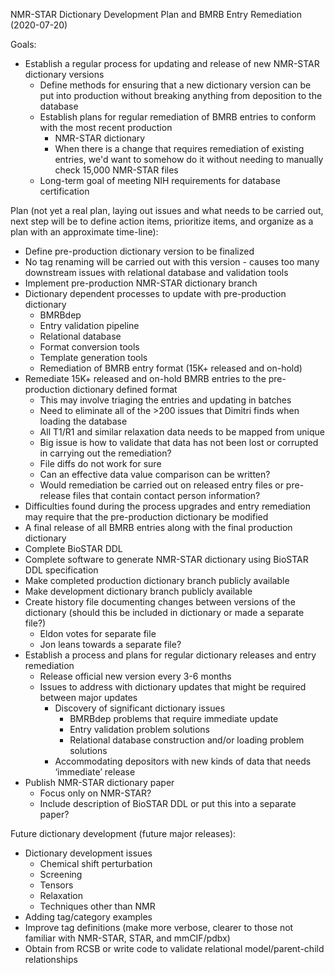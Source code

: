NMR-STAR Dictionary Development Plan and BMRB Entry Remediation (2020-07-20)

Goals:
* Establish a regular process for updating and release of new NMR-STAR dictionary versions
  * Define methods for ensuring that a new dictionary version can be put into production without breaking anything from deposition to the database
  * Establish plans for regular remediation of BMRB entries to conform with the most recent production
    * NMR-STAR dictionary
    * When there is a change that requires remediation of existing entries, we'd want to somehow do it 	without needing to manually check 15,000 NMR-STAR files
  * Long-term goal of meeting NIH requirements for database certification 

Plan (not yet a real plan, laying out issues and what needs to be carried out, next step will be to define action items, prioritize items, and organize as a plan with an approximate time-line):
* Define pre-production dictionary version to be finalized
 * No tag renaming will be carried out with this version - causes too many downstream issues with relational database and validation tools
 * Implement pre-production NMR-STAR dictionary branch
 * Dictionary dependent processes to update with pre-production dictionary
   * BMRBdep 
   * Entry validation pipeline
   * Relational database
   * Format conversion tools
   * Template generation tools
   * Remediation of BMRB entry format (15K+ released and on-hold)
 * Remediate 15K+ released and on-hold BMRB entries to the pre-production dictionary defined format
   * This may involve triaging the entries and updating in batches
   * Need to eliminate all of the >200 issues that Dimitri finds when loading the database
   * All T1/R1 and similar relaxation data needs to be mapped from unique
   * Big issue is how to validate that data has not been lost or corrupted in carrying out the remediation?
    * File diffs do not work for sure
    * Can an effective data value comparison can be written?
    * Would remediation be carried out on released entry files or pre-release files that contain contact   person information?
 * Difficulties found during the process upgrades and entry remediation may require that the pre-production dictionary be modified
 * A final release of all BMRB entries along with the final production dictionary
 * Complete BioSTAR DDL
 * Complete software to generate NMR-STAR dictionary using BioSTAR DDL specification
 * Make completed production dictionary branch publicly available
 * Make development dictionary branch publicly available
 * Create history file documenting changes between versions of the dictionary (should this be included in 	dictionary or made a separate file?)
   * Eldon votes for separate file
   * Jon leans towards a separate file?
 * Establish a process and plans for regular dictionary releases and entry remediation
   * Release official new version every 3-6 months
   * Issues to address with dictionary updates that might be required between major updates
     * Discovery of significant dictionary issues
       * BMRBdep problems that require immediate update
       * Entry validation problem solutions
       * Relational database construction and/or loading problem solutions
     * Accommodating depositors with new kinds of data that needs ‘immediate’ release
 * Publish NMR-STAR dictionary paper
   * Focus only on NMR-STAR?
   * Include description of BioSTAR DDL or put this into a separate paper?

Future dictionary development (future major releases):
* Dictionary development issues
  * Chemical shift perturbation
  * Screening
  * Tensors 
  * Relaxation
  * Techniques other than NMR
* Adding tag/category examples
* Improve tag definitions (make more verbose, clearer to those not familiar with NMR-STAR, STAR, and mmCIF/pdbx)
* Obtain from RCSB or write code to validate relational model/parent-child relationships
